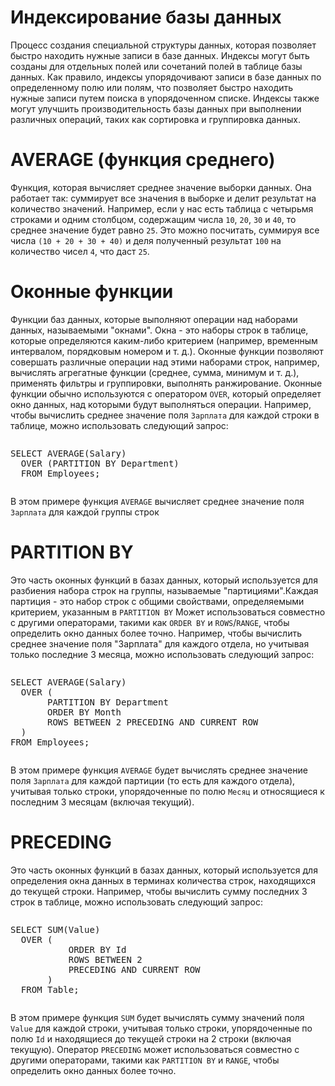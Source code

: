 <h1>Индексирование базы данных</h1>
<p>Процесс создания специальной структуры данных, которая позволяет быстро находить нужные записи в базе данных.
Индексы могут быть созданы для отдельных полей или сочетаний полей в таблице базы данных.
Как правило, индексы упорядочивают записи в базе данных по определенному полю или полям,
что позволяет быстро находить нужные записи путем поиска в упорядоченном списке.
Индексы также могут улучшить производительность базы данных при выполнении
различных операций, таких как сортировка и группировка данных.</p>
<h1>AVERAGE (функция среднего)</h1>
<p>Функция, которая вычисляет среднее значение выборки данных.
Она работает так: суммирует все значения в выборке и делит результат на количество значений.
Например, если у нас есть таблица с четырьмя строками и одним столбцом, содержащим числа <code>10</code>, <code>20</code>, <code>30</code> и <code>40</code>,
то среднее значение будет равно <code>25</code>.
Это можно посчитать, суммируя все числа <code>(10 + 20 + 30 + 40)</code>
и деля полученный результат <code>100</code> на количество чисел <code>4</code>, что даст <code>25</code>.</p>
<h1>Оконные функции</h1>
<p>Функции баз данных, которые выполняют операции над наборами данных, называемыми "окнами".
Окна - это наборы строк в таблице, которые определяются каким-либо критерием
(например, временным интервалом, порядковым номером и т. д.).
Оконные функции позволяют совершать различные операции над этими наборами строк,
например, вычислять агрегатные функции (среднее, сумма, минимум и т. д.),
применять фильтры и группировки, выполнять ранжирование.
Оконные функции обычно используются с оператором <code>OVER</code>,
который определяет окно данных, над которыми будут выполняться операции.
Например, чтобы вычислить среднее значение поля <code>Зарплата</code> для каждой строки в таблице, можно использовать следующий запрос:</p>
<div class="code" style="border-radius:.375rem .375rem;"><div class="highlight"><pre><div class="highlight"><pre><span></span><span class="k">SELECT</span><span class="w"> </span><span class="n">AVERAGE</span><span class="p">(</span><span class="n">Salary</span><span class="p">)</span><br><span class="w">  </span><span class="n">OVER</span><span class="w"> </span><span class="p">(</span><span class="n">PARTITION</span><span class="w"> </span><span class="k">BY</span><span class="w"> </span><span class="n">Department</span><span class="p">)</span><br><span class="w">  </span><span class="k">FROM</span><span class="w"> </span><span class="n">Employees</span><span class="p">;</span><br></pre></div></pre></div></div>

<p>В этом примере функция <code>AVERAGE</code> вычисляет среднее значение поля <code>Зарплата</code> для каждой группы строк</p>
<h1>PARTITION BY</h1>
<p>Это часть оконных функций в базах данных, который используется для разбиения
набора строк на группы, называемые "партициями".Каждая партиция - это набор строк
с общими свойствами, определяемыми критерием, указанным в <code>PARTITION BY</code>
Может использоваться совместно с другими операторами,
такими как <code>ORDER BY</code> и <code>ROWS</code>/<code>RANGE</code>, чтобы определить окно данных более точно.
Например, чтобы вычислить среднее значение поля "Зарплата" для каждого отдела,
но учитывая только последние 3 месяца, можно использовать следующий запрос:</p>
<div class="code" style="border-radius:.375rem .375rem;"><div class="highlight"><pre><div class="highlight"><pre><span></span><span class="k">SELECT</span><span class="w"> </span><span class="n">AVERAGE</span><span class="p">(</span><span class="n">Salary</span><span class="p">)</span><br><span class="w">  </span><span class="n">OVER</span><span class="w"> </span><span class="p">(</span><br><span class="w">       </span><span class="n">PARTITION</span><span class="w"> </span><span class="k">BY</span><span class="w"> </span><span class="n">Department</span><br><span class="w">       </span><span class="k">ORDER</span><span class="w"> </span><span class="k">BY</span><span class="w"> </span><span class="k">Month</span><br><span class="w">       </span><span class="k">ROWS</span><span class="w"> </span><span class="k">BETWEEN</span><span class="w"> </span><span class="mi">2</span><span class="w"> </span><span class="n">PRECEDING</span><span class="w"> </span><span class="k">AND</span><span class="w"> </span><span class="k">CURRENT</span><span class="w"> </span><span class="k">ROW</span><br><span class="w">  </span><span class="p">)</span><br><span class="k">FROM</span><span class="w"> </span><span class="n">Employees</span><span class="p">;</span><br></pre></div></pre></div></div>
<p>В этом примере функция <code>AVERAGE</code> будет вычислять среднее значение поля <code>Зарплата</code>
для каждой партиции (то есть для каждого отдела), учитывая только строки,
упорядоченные по полю <code>Месяц</code> и относящиеся к
последним 3 месяцам (включая текущий).</p>
<h1>PRECEDING</h1>
<p>Это часть оконных функций в базах данных, который используется для определения окна данных
в терминах количества строк, находящихся до текущей строки.
Например, чтобы вычислить сумму последних 3 строк в таблице, можно использовать следующий запрос:</p>
<div class="code" style="border-radius:.375rem .375rem;"><div class="highlight"><pre><div class="highlight"><pre><span></span><span class="k">SELECT</span><span class="w"> </span><span class="k">SUM</span><span class="p">(</span><span class="n">Value</span><span class="p">)</span><br><span class="w">  </span><span class="n">OVER</span><span class="w"> </span><span class="p">(</span><br><span class="w">           </span><span class="k">ORDER</span><span class="w"> </span><span class="k">BY</span><span class="w"> </span><span class="n">Id</span><br><span class="w">           </span><span class="k">ROWS</span><span class="w"> </span><span class="k">BETWEEN</span><span class="w"> </span><span class="mi">2</span><br><span class="w">           </span><span class="n">PRECEDING</span><span class="w"> </span><span class="k">AND</span><span class="w"> </span><span class="k">CURRENT</span><span class="w"> </span><span class="k">ROW</span><br><span class="w">       </span><span class="p">)</span><br><span class="w">  </span><span class="k">FROM</span><span class="w"> </span><span class="k">Table</span><span class="p">;</span><br></pre></div></pre></div></div>

<p>В этом примере функция <code>SUM</code> будет вычислять сумму значений поля <code>Value</code> для каждой строки,
учитывая только строки, упорядоченные по полю <code>Id</code> и находящиеся до текущей строки на 2 строки (включая текущую).
Оператор <code>PRECEDING</code> может использоваться совместно с другими операторами, такими как <code>PARTITION BY</code> и <code>RANGE</code>,
чтобы определить окно данных более точно.</p>